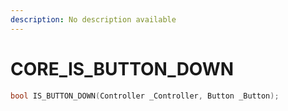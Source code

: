 ```yaml
---
description: No description available 
---
```


# CORE\_IS_BUTTON_DOWN

```cpp
bool IS_BUTTON_DOWN(Controller _Controller, Button _Button);
```